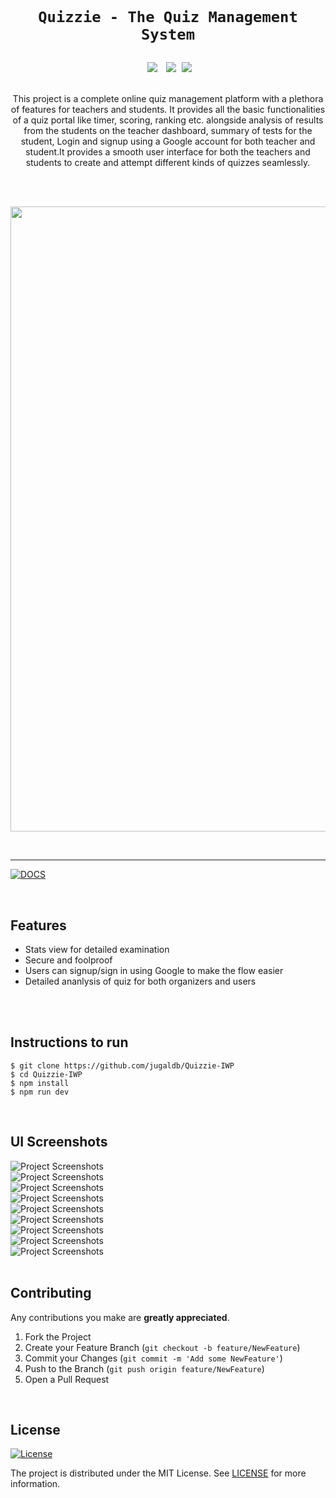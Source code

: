 <code>
  <h1 align="center">Quizzie - The Quiz Management System</h1>
</code>

<div align="center">
  <img src="https://img.shields.io/github/repo-size/jugaldb/Quizzie-IWP?logo=github" hspace="5">
  <img src="https://img.shields.io/github/license/jugaldb/Quizzie-IWP" hspace="5">
  <img src="https://img.shields.io/github/last-commit/jugaldb/Quizzie-IWP?logo=git">
</div>
<br>


<p align="center">
  This project is a complete online quiz management platform with a plethora of features for teachers and students. It provides all the basic functionalities of a quiz portal like timer, scoring, ranking etc. alongside analysis of results from the students on the teacher dashboard, summary of tests for the student, Login and signup using a Google account for both teacher and student.It provides a smooth user interface for both the teachers and students to create and attempt different kinds of quizzes seamlessly.

</p>
<br>
<br>

<p  align="center"><img width="1000" src = "https://github.com/jugaldb/Quizzie-IWP/blob/master/Design/ss.png"></p>

<br>

---
[![DOCS](https://img.shields.io/badge/Documentation-see%20docs-green?style=flat-square&logo=appveyor)](https://documenter.getpostman.com/view/10968840/SzzoZF12)

<br>

## Features
- Stats view for detailed examination
- Secure and foolproof
- Users can signup/sign in using Google to make the flow easier
- Detailed ananlysis of quiz for both organizers and users
<br>
<br>

## Instructions to run

```
$ git clone https://github.com/jugaldb/Quizzie-IWP
$ cd Quizzie-IWP
$ npm install
$ npm run dev
```
<br>

## UI Screenshots
<img src="https://github.com/jugaldb/Quizzie-IWP/blob/master/Design/5create%20quiz%20page.png" alt="Project Screenshots">

<br>
<img src="https://github.com/jugaldb/Quizzie-IWP/blob/master/Design/10SD%20quizzes.png" alt="Project Screenshots">
<br>
<img src="https://github.com/jugaldb/Quizzie-IWP/blob/master/Design/12SD%20quizzes%20float%20banner2.png" alt="Project Screenshots">
<br>
<img src="https://github.com/jugaldb/Quizzie-IWP/blob/master/Design/15SD%20History.png" alt="Project Screenshots">
<br>
<img src="https://github.com/jugaldb/Quizzie-IWP/blob/master/Design/13quiz%20ongoing.png" alt="Project Screenshots">
<br>
<img src="https://github.com/jugaldb/Quizzie-IWP/blob/master/Design/4OD%20quizzes.png" alt="Project Screenshots">
<br>
<img src="https://github.com/jugaldb/Quizzie-IWP/blob/master/Design/6edit%20quiz%20page%20add%20Q.png" alt="Project Screenshots">
<br>
<img src="https://github.com/jugaldb/Quizzie-IWP/blob/master/Design/16Results.png" alt="Project Screenshots">
<br>
<img src="https://i.ibb.co/X7JjhYG/Screenshot-100.png" alt="Project Screenshots">
<br>
<br>

## Contributing

Any contributions you make are **greatly appreciated**.

1. Fork the Project
2. Create your Feature Branch (`git checkout -b feature/NewFeature`)
3. Commit your Changes (`git commit -m 'Add some NewFeature'`)
4. Push to the Branch (`git push origin feature/NewFeature`)
5. Open a Pull Request

<br>

## License
[![License](http://img.shields.io/:license-mit-blue.svg?style=flat-square)](http://badges.mit-license.org)<br>

The project is distributed under the MIT License. See [LICENSE](https://github.com/jugaldb/Quizzie-IWP/blob/master/LICENSE) for more information.

<br>

